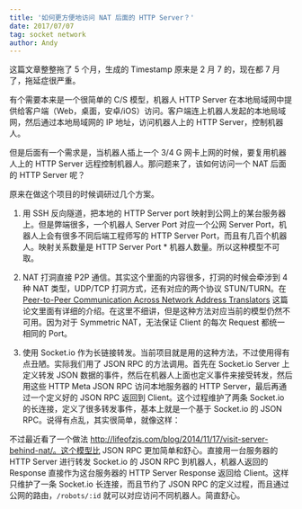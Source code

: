 ```yaml
---
title: '如何更方便地访问 NAT 后面的 HTTP Server？'
date: 2017/07/07
tag: socket network
author: Andy
---
```

这篇文章整整拖了 5 个月，生成的 Timestamp 原来是 2 月 7 的，现在都 7 月了，拖延症很严重。

有个需要本来是一个很简单的 C/S 模型，机器人 HTTP Server 在本地局域网中提供给客户端（Web，桌面，安卓/iOS）访问。客户端连上机器人发起的本地局域网，然后通过本地局域网的 IP 地址，访问机器人上的 HTTP Server，控制机器人。

但是后面有一个需求是，当机器人插上一个 3/4 G 网卡上网的时候，要复用机器人上的 HTTP Server 远程控制机器人。那问题来了，该如何访问一个 NAT 后面的 HTTP Server 呢？

<!--more-->

原来在做这个项目的时候调研过几个方案。

1. 用 SSH 反向隧道，把本地的 HTTP Server port 映射到公网上的某台服务器上。但是弊端很多，一个机器人 Server Port 对应一个公网 Server Port，机器人上会有很多不同后端工程师写的 HTTP Server Port，而且有几百个机器人。映射关系数量是 HTTP Server Port * 机器人数量。所以这种模型不可取。

2. NAT 打洞直接 P2P 通信。其实这个里面的内容很多，打洞的时候会牵涉到 4 种 NAT 类型，UDP/TCP 打洞方式，还有对应的两个协议 STUN/TURN。在 [Peer-to-Peer Communication Across Network Address Translators](http://www.bford.info/pub/net/p2pnat/index.html) 这篇论文里面有详细的介绍。在这里不细讲，但是这种方法对应当前的模型仍然不可用。因为对于 Symmetric NAT，无法保证 Client 的每次 Request 都统一相同的 Port。

3. 使用 Socket.io 作为长链接转发。当前项目就是用的这种方法，不过使用得有点丑陋。实际我们用了 JSON RPC 的方法调用。首先在 Socket.io Server 上定义转发 JSON 数据的事件，然后在机器人上面也定义事件来接受转发，然后用这些 HTTP Meta JSON RPC 访问本地服务器的 HTTP Server，最后再通过一个定义好的 JSON RPC 返回到 Client。这个过程维护了两条 Socket.io 的长连接，定义了很多转发事件，基本上就是一个基于 Socket.io 的 JSON RPC。说得有点乱，其实很简单，就像这样：



不过最近看了一个做法 http://lifeofzjs.com/blog/2014/11/17/visit-server-behind-nat/。这个模型比 JSON RPC 更加简单和舒心。直接用一台服务器的 HTTP Server 进行转发 Socket.io 的 JSON RPC 到机器人，机器人返回的 Response 直接作为这台服务器的 HTTP Server Response 返回给 Client。这样只维护了一条 Socket.io 长连接，而且节约了 JSON RPC 的定义过程，而且通过公网的路由，`/robots/:id` 就可以对应访问不同机器人。简直舒心。
